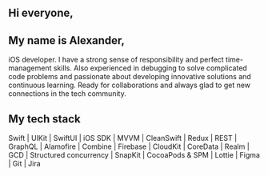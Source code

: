 ## Hi everyone,
## My name is Alexander,
iOS developer. I have a strong sense of responsibility and perfect time-management skills. Also experienced in debugging to solve complicated code problems and passionate about developing innovative solutions and continuous learning. Ready for collaborations and always glad to get new connections in the tech community.

## My tech stack
Swift | UIKit | SwiftUI | iOS SDK | MVVM | CleanSwift | Redux | REST | GraphQL | Alamofire | Combine | Firebase | CloudKit | CoreData | Realm | GCD | Structured concurrency | SnapKit | CocoaPods & SPM | Lottie | Figma | Git | Jira 

